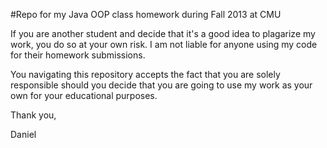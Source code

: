 #Repo for my Java OOP class homework during Fall 2013 at CMU

If you are another student and decide that it's a good idea to plagarize my work, you do so at your own risk. I am not liable for anyone using my code for their homework submissions.

You navigating this repository accepts the fact that you are solely responsible should you decide that you are going to use my work as your own for your educational purposes.

Thank you,

Daniel 

